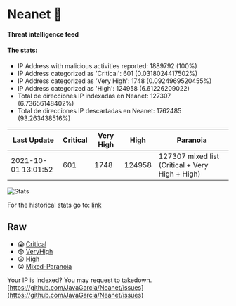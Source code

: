 # Neanet :hocho:
#### Threat intelligence feed
#### The stats:

- IP Address with malicious activities reported: 1889792 (100%)
- IP Address categorized as 'Critical':  601 (0.0318024417502%)
- IP Address categorized as 'Very High':  1748 (0.0924969520455%)
- IP Address categorized as 'High':  124958 (6.61226209022)
- Total de direcciones IP indexadas en Neanet:  127307 (6.73656148402%)
- Total de direcciones IP descartadas en Neanet:  1762485 (93.263438516%)

| Last Update | Critical | Very High | High | Paranoia |
| --- | --- | --- | --- | --- |
| 2021-10-01 13:01:52 | 601 | 1748 | 124958 | 127307 mixed list (Critical + Very High + High)|

![Stats](https://docs.google.com/spreadsheets/d/e/2PACX-1vSnaNMIXVabIpDJjufMlzH7poXnshF3mgd8Is1g9ytUEzVsP5my4Trn8f-xkoLLQ38xpL3HtmUexLo6/pubchart?oid=501124687&format=image)

For the historical stats go to: [link](/stats.csv)
## Raw
- :scream: [Critical](https://raw.githubusercontent.com/JavaGarcia/Neanet/master/blacklists/neanet_critical.txt)
- :fearful: [VeryHigh](https://raw.githubusercontent.com/JavaGarcia/Neanet/master/blacklists/neanet_veryHigh.txtt)
- :frowning: [High](https://raw.githubusercontent.com/JavaGarcia/Neanet/master/blacklists/neanet_high.txt)
- :dizzy_face: [Mixed-Paranoia](https://raw.githubusercontent.com/JavaGarcia/Neanet/master/blacklists/neanet_all.txt)


Your IP is indexed? You may request to takedown. [https://github.com/JavaGarcia/Neanet/issues](https://github.com/JavaGarcia/Neanet/issues)



































































































































































































































































































































































































































































































































































































































































































































































































































































































































































































































































































































































































































































































































































































































































































































































































































































































































































































































































































































































































































































































































































































































































































































































































































































































































































































































































































































































































































































































































































































































































































































































































































































































































































































































































































































































































































































































































































































































































































































































































































































































































































































































































































































































































































































































































































































































































































































































































































































































































































































































































































































































































































































































































































































































































































































































































































































































































































































































































































































































































































































































































































































































































































































































































































































































































































































































































































































































































































































































































































































































































































































































































































































































































































































































































































































































































































































































































































































































































































































































































































































































































































































































































































































































































































































































































































































































































































































































































































































































































































































































































































































































































































































































































































